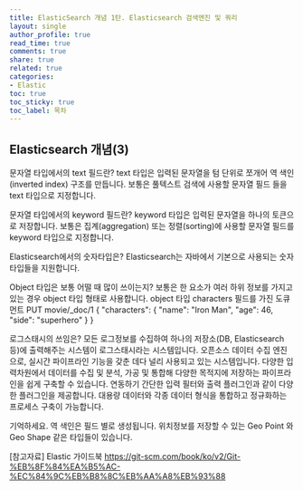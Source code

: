 ```yaml
---
title: ElasticSearch 개념 1탄. Elasticsearch 검색엔진 및 쿼리
layout: single
author_profile: true
read_time: true
comments: true
share: true
related: true
categories:
- Elastic
toc: true
toc_sticky: true
toc_label: 목차
---
```



## Elasticsearch 개념(3)
문자열 타입에서의 text 필드란?
text 타입은 입력된 문자열을 텀 단위로 쪼개어 역 색인 (inverted index) 구조를 만듭니다.
보통은 풀텍스트 검색에 사용할 문자열 필드 들을 text 타입으로 지정합니다. 


문자열 타입에서의 keyword 필드란?
keyword 타입은 입력된 문자열을 하나의 토큰으로 저장합니다.
보통은 집계(aggregation) 또는 정렬(sorting)에 사용할 문자열 필드를 keyword 타입으로 지정합니다.

Elasticsearch에서의 숫자타입은?
Elasticsearch는 자바에서 기본으로 사용되는 숫자 타입들을 지원합니다.

Object 타입은 보통 어떨 때 많이 쓰이는지?
보통은 한 요소가 여러 하위 정보를 가지고 있는 경우 object 타입 형태로 사용합니다.
object 타입 characters 필드를 가진 도큐먼트
PUT movie/_doc/1
{
  "characters": {
    "name": "Iron Man",
    "age": 46,
    "side": "superhero"
  }
}

로그스태시의 쓰임은?
모든 로그정보를 수집하여 하나의 저장소(DB, Elasticsearch 등)에 출력해주는 시스템이 로그스태시라는 시스템입니다.
오픈소스 데이터 수집 엔진으로, 실시간 파이프라인 기능을 갖춘 데다 널리 사용되고 있는 시스템입니다.
다양한 입력차원에서 데이터를 수집 및 분석, 가공 및 통합해 다양한 목적지에 저장하는 파이프라인을 쉽게 구축할 수 있습니다.
연동하기 간단한 입력 필터와 출력 플러그인과 같이 다양한 플러그인을 제공합니다.
대용량 데이터와 각종 데이터 형식을 통합하고 정규화하는 프로세스 구축이 가능합니다.





기억하세요. 역 색인은 필드 별로 생성됩니다.
위치정보를 저장할 수 있는 Geo Point 와 Geo Shape 같은 타입들이 있습니다.


[참고자료] 
Elastic 가이드북
https://git-scm.com/book/ko/v2/Git-%EB%8F%84%EA%B5%AC-%EC%84%9C%EB%B8%8C%EB%AA%A8%EB%93%88










